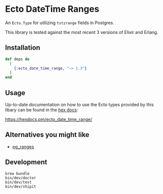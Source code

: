 # Ecto DateTime Ranges

An `Ecto.Type` for utilizing `tstzrange` fields in Postgres.

This library is tested against the most recent 3 versions of Elixir and Erlang.

## Installation

```elixir
def deps do
  [
    {:ecto_date_time_range, "~> 1.3"}
  ]
end
```

## Usage

Up-to-date documentation on how to use the Ecto types provided by this libary can be found in the
[hex docs](https://hexdocs.pm/ecto_date_time_range/):

https://hexdocs.pm/ecto_date_time_range/

## Alternatives you might like

- [pg_ranges](https://hex.pm/packages/pg_ranges)

## Development

```shell
brew bundle
bin/dev/doctor
bin/dev/test
bin/dev/shipit
```
